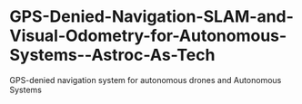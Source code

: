 # GPS-Denied-Navigation-SLAM-and-Visual-Odometry-for-Autonomous-Systems--Astroc-As-Tech
GPS-denied navigation system for autonomous drones and Autonomous Systems
